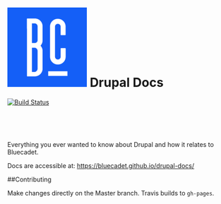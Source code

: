 ![Logo](/docs/img/bc_logo.png) Drupal Docs
=============

[![Build Status](https://travis-ci.org/bluecadet/drupal-docs.png)](https://travis-ci.org/bluecadet/drupal-docs)

<br>
<br>
<br>

Everything you ever wanted to know about Drupal and how it relates to Bluecadet.


Docs are accessible at: https://bluecadet.github.io/drupal-docs/

##Contributing

Make changes directly on the Master branch. Travis builds to `gh-pages`.

